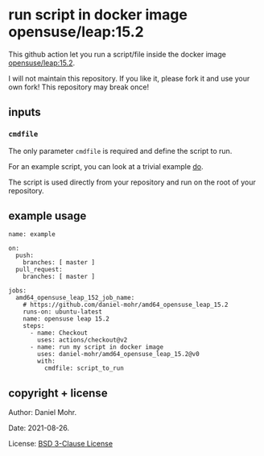 # run script in docker image opensuse/leap:15.2

This github action let you run a script/file inside the docker image
[opensuse/leap:15.2](https://hub.docker.com/r/opensuse/leap).

I will not maintain this repository. If you like it, please fork it and use
your own fork! This repository may break once!

## inputs

### `cmdfile`

The only parameter `cmdfile` is required and define the script to run.

For an example script, you can look at a trivial example [do](do).

The script is used directly from your repository and run on the root
of your repository.

## example usage

```
name: example

on:
  push:
    branches: [ master ]
  pull_request:
    branches: [ master ]

jobs:
  amd64_opensuse_leap_152_job_name:
    # https://github.com/daniel-mohr/amd64_opensuse_leap_15.2
    runs-on: ubuntu-latest
    name: opensuse leap 15.2
    steps:
      - name: Checkout
        uses: actions/checkout@v2
      - name: run my script in docker image
        uses: daniel-mohr/amd64_opensuse_leap_15.2@v0
        with:
          cmdfile: script_to_run
```

## copyright + license

Author: Daniel Mohr.

Date: 2021-08-26.

License: [BSD 3-Clause License](LICENSE.txt)
